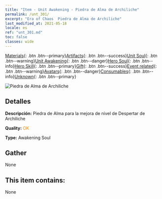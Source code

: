 ```yaml
---
title: "Item - Unit Awakening - Piedra de Alma de Archiliche"
permalink: /unt_301/
excerpt: "Era of Chaos  Piedra de Alma de Archiliche"
last_modified_at: 2021-05-18
locale: es
ref: "unt_301.md"
toc: false
classes: wide
---
```

 [Materials](/ItemsES/){: .btn .btn--primary}[Artifacts](/ItemsES/Artifacts/){: .btn .btn--success}[Unit Soul](/ItemsES/UnitSoul/){: .btn .btn--warning}[Unit Awakening](/ItemsES/UnitAwakening/){: .btn .btn--danger}[Hero Soul](/ItemsES/HeroSoul/){: .btn .btn--info}[Hero Skill](/ItemsES/HeroSkill/){: .btn .btn--primary}[Gift](/ItemsES/Gift/){: .btn .btn--success}[Event related](/ItemsES/Events/){: .btn .btn--warning}[Avatars](/ItemsES/Avatars/){: .btn .btn--danger}[Consumables](/ItemsES/Consumables/){: .btn .btn--info}[Unknown](/ItemsES/Unknown/){: .btn .btn--primary}

 ![Piedra de Alma de Archiliche](/images/u/tia_wuyao.jpg)

## Detalles
 **Descripción:** Piedra de Alma para la mejora de nivel de Despertar de Archiliche

 **Quality:** <span style="color: #FF8C00">OK</span>

 **Type:** Awakening Soul

## Gather

  None

## This item contains:

  None

